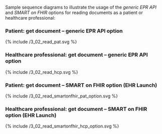 Sample sequence diagrams to illustrate the usage of the _generic EPR API_ and _SMART on FHIR_ options for reading 
documents as a patient or healthcare professional:

### Patient: get document – generic EPR API option

<div>{% include /3_02_read_pat.svg %}</div>

### Healthcare professional: get document – generic EPR API option

<div>{% include /3_02_read_hcp.svg %}</div>

### Patient: get document – SMART on FHIR option (EHR Launch)

<div>{% include /3_02_read_smartonfhir_pat_option.svg %}</div>

### Healthcare professional: get document – SMART on FHIR option (EHR Launch)

<div>{% include /3_02_read_smartonfhir_hcp_option.svg %}</div>
